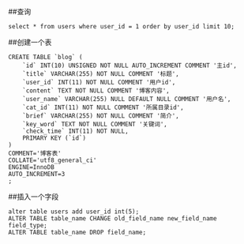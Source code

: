 ##查询  
  
	select * from users where user_id = 1 order by user_id limit 10;

##创建一个表

	CREATE TABLE `blog` (
		`id` INT(10) UNSIGNED NOT NULL AUTO_INCREMENT COMMENT '主id',
		`title` VARCHAR(255) NOT NULL COMMENT '标题',
		`user_id` INT(11) NOT NULL COMMENT '用户id',
		`content` TEXT NOT NULL COMMENT '博客内容',
		`user_name` VARCHAR(255) NULL DEFAULT NULL COMMENT '用户名',
		`cat_id` INT(11) NOT NULL COMMENT '所属目录id',
		`brief` VARCHAR(255) NOT NULL COMMENT '简介',
		`key_word` TEXT NOT NULL COMMENT '关键词',
		`check_time` INT(11) NOT NULL,
		PRIMARY KEY (`id`)
	)
	COMMENT='博客表'
	COLLATE='utf8_general_ci'
	ENGINE=InnoDB
	AUTO_INCREMENT=3
	;

##插入一个字段  
  
	alter table users add user_id int(5);  
	ALTER TABLE table_name CHANGE old_field_name new_field_name field_type;  
	ALTER TABLE table_name DROP field_name;